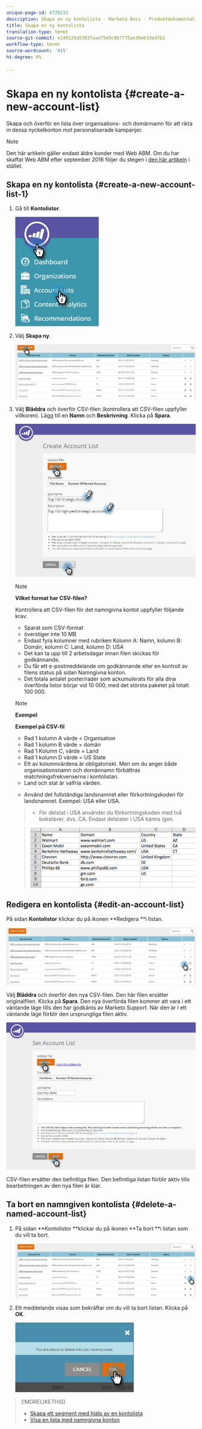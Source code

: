 ```yaml
---
unique-page-id: 4720232
description: Skapa en ny kontolista - Marketo Docs - Produktdokumentation
title: Skapa en ny kontolista
translation-type: tm+mt
source-git-commit: e149133a5383faaef5e9c9b7775ae36e633ed7b1
workflow-type: tm+mt
source-wordcount: '415'
ht-degree: 0%

---
```



# Skapa en ny kontolista {#create-a-new-account-list}

Skapa och överför en lista över organisations- och domännamn för att rikta in dessa nyckelkonton mot personaliserade kampanjer.

>[!NOTE]
>
>Den här artikeln gäller endast äldre kunder med Web ABM. Om du har skaffat Web ABM efter september 2016 följer du stegen i [den här artikeln](http://docs.marketo.com/display/DOCS/Account+Lists#AccountLists-CreateaNewAccountList) i stället.

## Skapa en ny kontolista {#create-a-new-account-list-1}

1. Gå till **Kontolistor**.

   ![](assets/dropdown-account-lists-hand.jpg)

1. Välj **Skapa ny**.

   ![](assets/create-new-account-list-hand.jpg)

1. Välj **Bläddra** och överför CSV-filen (kontrollera att CSV-filen uppfyller villkoren). Lägg till en **Namn** och **Beskrivning**. Klicka på **Spara**.

   ![](assets/create-account-list-hands.jpg)

   >[!NOTE]
   >
   >**Vilket format har CSV-filen?**
   >
   >
   >Kontrollera att CSV-filen för det namngivna kontot uppfyller följande krav:
   >
   >* Sparat som CSV-format
   >* överstiger inte 10 MB
   >* Endast fyra kolumner med rubriken Kolumn A: Namn, kolumn B: Domän, kolumn C: Land, kolumn D: USA
   >* Det kan ta upp till 2 arbetsdagar innan filen skickas för godkännande.
   >* Du får ett e-postmeddelande om godkännande eller en kontroll av filens status på sidan Namngivna konton.
   >* Det totala antalet poster/rader som ackumulerats för alla dina överförda listor börjar vid 10 000, med det största paketet på totalt 100 000.


   >[!NOTE]
   >
   >**Exempel**
   >
   >**Exempel på CSV-fil**
   >
   >* Rad 1 kolumn A värde = Organisation
   >* Rad 1 kolumn B värde = domän
   >* Rad 1 Kolumn C, värde = Land
   >* Rad 1 kolumn D värde = US State
   >* Ett av kolumnvärdena är obligatoriskt. Men om du anger både organisationsnamn och domännamn förbättras matchningsfrekvenserna i kontolistan.
   >* Land och stat är valfria värden.

      >
      >  
   * Använd det fullständiga landsnamnet eller förkortningskoden för landsnamnet. Exempel: USA eller USA.
   >  * För delstat i USA använder du förkortningskoden med två bokstäver, dvs. CA. Endast delstater i USA känns igen.

   >    
   >![](assets/image2015-2-25-12-3a19-3a10.png)

## Redigera en kontolista {#edit-an-account-list}

På sidan **Kontolistor** klickar du på ikonen **Redigera **i listan.

![](assets/create-new-account-list-edit.jpg)

Välj **Bläddra** och överför den nya CSV-filen. Den här filen ersätter originalfilen. Klicka på **Spara**. Den nya överförda filen kommer att vara i ett väntande läge tills den har godkänts av Marketo Support. När den är i ett väntande läge förblir den ursprungliga filen aktiv.

![](assets/set-account-list-edit-hands.jpg)

CSV-filen ersätter den befintliga filen. Den befintliga listan förblir aktiv tills bearbetningen av den nya filen är klar.

## Ta bort en namngiven kontolista {#delete-a-named-account-list}

1. På sidan **Kontolistor **klickar du på ikonen **Ta bort **i listan som du vill ta bort.

   ![](assets/create-new-account-list-delete.jpg)

1. Ett meddelande visas som bekräftar om du vill ta bort listan. Klicka på **OK**.

   ![](assets/delete-notification-hand.jpg)

>[!MORELIKETHIS]
>
>* [Skapa ett segment med hjälp av en kontolista](create-a-segment-using-an-account-list.md)
>* [Visa en lista med namngivna konton](http://docs.marketo.com/pages/viewpage.action?pageid=4720244)

